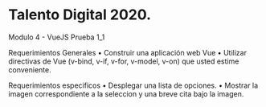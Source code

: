 # Talento Digital 2020.

Modulo 4 - VueJS Prueba 1_1

Requerimientos Generales
•	Construir una aplicación web Vue
•	Utilizar directivas de Vue (v-bind, v-if, v-for, v-model, v-on) que usted estime conveniente.

Requerimientos especificos
•	Desplegar una lista de opciones.
•	Mostrar la imagen correspondiente a la seleccion y una breve cita bajo la imagen.